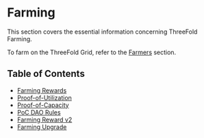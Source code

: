 # Farming

This section covers the essential information concerning ThreeFold Farming.

To farm on the ThreeFold Grid, refer to the [Farmers](../../../farmers/farmers.md) section.

<h2>Table of Contents</h2>

- [Farming Rewards](./farming_reward.md)
- [Proof-of-Utilization](./proof_of_utilization.md)
- [Proof-of-Capacity](./proof_of_capacity.md)
- [PoC DAO Rules](./poc_dao_rules.md)
- [Farming Reward v2](./farming_reward2.md)
- [Farming Upgrade](./farming_upgrade_2_3.md)